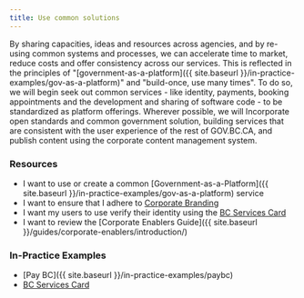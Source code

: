 ```yaml
---
title: Use common solutions
---
```


By sharing capacities, ideas and resources across agencies, and by re-using common systems and processes, we can accelerate time to market, reduce costs and offer consistency across our services. This is reflected in the principles of "[government-as-a-platform]({{ site.baseurl }}/in-practice-examples/gov-as-a-platform)" and "build-once, use many times". To do so, we will begin seek out common services - like identity, payments, booking appointments and the development and sharing of software code - to be standardized as platform offerings. Wherever possible, we will Incorporate open standards and common government solution, building services that are consistent with the user experience of the rest of GOV.BC.CA, and publish content using the corporate content management system.

### Resources

* I want to use or create a common [Government-as-a-Platform]({{ site.baseurl }}/in-practice-examples/gov-as-a-platform) service
* I want to ensure that I adhere to [Corporate Branding](http://www2.gov.bc.ca/gov/content/about-gov-bc-ca/web-presence/developers-guide)
* I want my users to use verify their identity using the [BC Services Card](http://www2.gov.bc.ca/gov/content/governments/government-id/bc-services-card)
* I want to review the [Corporate Enablers Guide]({{ site.baseurl }}/guides/corporate-enablers/introduction/)

### In-Practice Examples

* [Pay BC]({{ site.baseurl }}/in-practice-examples/paybc)
* [BC Services Card](https://www2.gov.bc.ca/gov/content/governments/government-id/bc-services-card)
